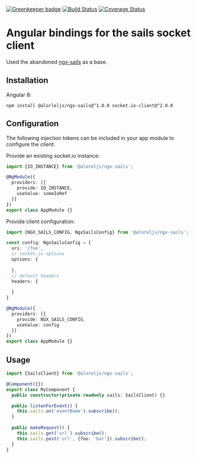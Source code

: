 
[![Greenkeeper badge](https://badges.greenkeeper.io/Alorel/ngx-sails.svg)](https://greenkeeper.io/)
[![Build Status](https://travis-ci.com/Alorel/ngx-sails.svg?branch=1.0.1)](https://travis-ci.com/Alorel/ngx-sails)
[![Coverage Status](https://coveralls.io/repos/github/Alorel/ngx-sails/badge.svg?branch=1.0.1)](https://coveralls.io/github/Alorel/ngx-sails?branch=1.0.1)

# Angular bindings for the sails socket client

Used the abandoned [ngx-sails](https://github.com/brandom/ngx-sails) as a base.

## Installation

Angular 8:

```
npm install @alorleljs/ngx-sails@^1.0.0 socket.io-client@^2.0.0
```

## Configuration

The following injection tokens can be included in your app module to configure the client:

Provide an existing socket.io instance:

```typescript
import {IO_INSTANCE} from '@aloreljs/ngx-sails';

@NgModule({
  providers: [{
    provide: IO_INSTANCE,
    useValue: someIoRef
  }]
})
export class AppModule {}
```

Provide client configuration:

```typescript
import {NGX_SAILS_CONFIG, NgxSailsConfig} from '@aloreljs/ngx-sails';

const config: NgxSailsConfig = {
  uri: '/foo',
  // socket.io options
  options: {
  
  },
  // default headers
  headers: {
  
  }
}

@NgModule({
  providers: [{
    provide: NGX_SAILS_CONFIG,
    useValue: config
  }]
})
export class AppModule {}
```

## Usage

```typescript
import {SailsClient} from '@aloreljs/ngx-sails';

@Component({})
export class MyComponent {
  public constructor(private readonly sails: SailsClient) {}

  public listenForEvent() {
    this.sails.on('eventName').subscribe();
  }
 
  public makeRequest() {
    this.sails.get('url').subscribe();
    this.sails.post('url', {foo: 'bar'}).subscribe();
  }
}
```
